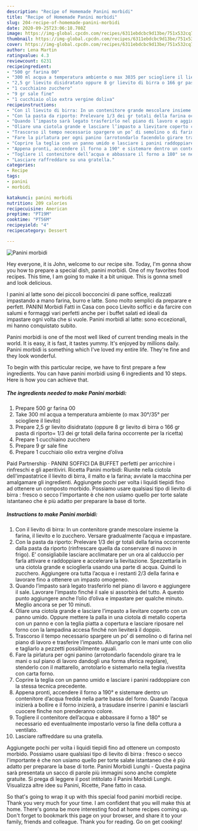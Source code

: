 ```yaml
---
description: "Recipe of Homemade Panini morbidi"
title: "Recipe of Homemade Panini morbidi"
slug: 204-recipe-of-homemade-panini-morbidi
date: 2020-09-25T23:06:18.708Z
image: https://img-global.cpcdn.com/recipes/6311ebdcbc9d13be/751x532cq70/panini-morbidi-recipe-main-photo.jpg
thumbnail: https://img-global.cpcdn.com/recipes/6311ebdcbc9d13be/751x532cq70/panini-morbidi-recipe-main-photo.jpg
cover: https://img-global.cpcdn.com/recipes/6311ebdcbc9d13be/751x532cq70/panini-morbidi-recipe-main-photo.jpg
author: Lena Martin
ratingvalue: 4.3
reviewcount: 6231
recipeingredient:
- "500 gr farina 00"
- "300 ml acqua a temperatura ambiente o max 3035 per sciogliere il lievito"
- "2,5 gr lievito disidratato oppure 8 gr lievito di birra o 166 gr pasta di riporto 13 dei gr totali della farina occorrente per la ricetta"
- "1 cucchiaino zucchero"
- "9 gr sale fine"
- "1 cucchiaio olio extra vergine doliva"
recipeinstructions:
- "Con il lievito di birra: In un contenitore grande mescolare insieme la farina, il lievito e lo zucchero. Versare gradualmente l’acqua e impastare."
- "Con la pasta da riporto: Prelevare 1/3 dei gr totali della farina occorrente dalla pasta da riporto (rinfrescare quella da conservare di nuovo in frigo). E’ consigliabile lasciare acclimatare per un ora al calduccio per farla attivare e raddoppiare e accelerare la lievitazione. Spezzettarla in una ciotola grande e scioglierla usando una parte di acqua. Quindi lo zucchero. Aggiungere ora tutta l’acqua e i restanti 2/3 della farina e lavorare fino a ottenere un impasto omogeneo."
- "Quando l’impasto sarà legato trasferirlo nel piano di lavoro e aggiungere il sale. Lavorare l’impasto finché il sale si assorbirà del tutto. A questo punto aggiungere anche l’olio d’oliva e impastare per qualche minuto. Meglio ancora se per 10 minuti."
- "Oliare una ciotola grande e lasciare l’impasto a lievitare coperto con un panno umido. Oppure mettere la palla in una ciotola di metallo coperta con un panno e con la teglia piatta a copertura e lasciare riposare nel forno con la lampadina accesa finché non lieviterà il doppio."
- "Trascorso il tempo necessario spargere un po’ di semolino o di farina nel piano di lavoro e trasferire l’impasto. Allungarlo con le mani unte con olio e tagliarlo a pezzetti possibilmente uguali."
- "Fare la pirlatura per ogni panino (arrotondarlo facendolo girare tra le mani o sul piano di lavoro dandogli una forma sferica regolare), stenderlo con il mattarello, arrotolarlo e sistemarlo nella teglia rivestita con carta forno."
- "Coprire la teglia con un panno umido e lasciare i panini raddoppiare con la stessa tecnica precedente."
- "Appena pronti, accendere il forno a 190° e sistemare dentro un contenitore d’acqua fredda nella parte bassa del forno. Quando l’acqua inizierà a bollire e il forno inizierà, a trasudare inserire i panini e lasciarli cuocere finche non prenderanno colore."
- "Togliere il contenitore dell’acqua e abbassare il forno a 180° se necessario ed eventualmente impostarlo verso la fine della cottura a ventilato."
- "Lasciare raffreddare su una gratella."
categories:
- Recipe
tags:
- panini
- morbidi

katakunci: panini morbidi 
nutrition: 209 calories
recipecuisine: American
preptime: "PT19M"
cooktime: "PT56M"
recipeyield: "4"
recipecategory: Dessert

---
```



![Panini morbidi](https://img-global.cpcdn.com/recipes/6311ebdcbc9d13be/751x532cq70/panini-morbidi-recipe-main-photo.jpg)

Hey everyone, it is John, welcome to our recipe site. Today, I'm gonna show you how to prepare a special dish, panini morbidi. One of my favorites food recipes. This time, I am going to make it a bit unique. This is gonna smell and look delicious.

I panini al latte sono dei piccoli bocconcini di pane soffice, realizzati impastando a mano farina, burro e latte. Sono molto semplici da preparare e perfett. PANINI Morbidi Fatti in Casa con poco Lievito soffici e da farcire con salumi e formaggi vari perfetti anche per i buffet salati ed ideali da impastare ogni volta che si vuole. Panini morbidi al latte: sono eccezionali, mi hanno conquistato subito.

Panini morbidi is one of the most well liked of current trending meals in the world. It is easy, it is fast, it tastes yummy. It's enjoyed by millions daily. Panini morbidi is something which I've loved my entire life. They're fine and they look wonderful.


To begin with this particular recipe, we have to first prepare a few ingredients. You can have panini morbidi using 6 ingredients and 10 steps. Here is how you can achieve that.

<!--inarticleads1-->

##### The ingredients needed to make Panini morbidi:

1. Prepare 500 gr farina 00
1. Take 300 ml acqua a temperatura ambiente (o max 30°/35° per sciogliere il lievito)
1. Prepare 2,5 gr lievito disidratato (oppure 8 gr lievito di birra o 166 gr pasta di riporto= 1/3 dei gr totali della farina occorrente per la ricetta)
1. Prepare 1 cucchiaino zucchero
1. Prepare 9 gr sale fine
1. Prepare 1 cucchiaio olio extra vergine d’oliva


Paid Partnership · PANINI SOFFICI DA BUFFET perfetti per arricchire i rinfreschi e gli aperitiviri. Ricetta Panini morbidi: Riunite nella ciotola dell&#39;impastatrice il lievito di birra, il malto e la farina; avviate la macchina per amalgamare gli ingredienti. Aggiungete pochi per volta i liquidi tiepidi fino ad ottenere un composto morbido. Possiamo usare qualsiasi tipo di lievito di birra : fresco o secco l&#39;importante è che non usiamo quello per torte salate istantaneo che è più adatto per preparare la base di torte. 

<!--inarticleads2-->

##### Instructions to make Panini morbidi:

1. Con il lievito di birra: In un contenitore grande mescolare insieme la farina, il lievito e lo zucchero. Versare gradualmente l’acqua e impastare.
1. Con la pasta da riporto: Prelevare 1/3 dei gr totali della farina occorrente dalla pasta da riporto (rinfrescare quella da conservare di nuovo in frigo). E’ consigliabile lasciare acclimatare per un ora al calduccio per farla attivare e raddoppiare e accelerare la lievitazione. Spezzettarla in una ciotola grande e scioglierla usando una parte di acqua. Quindi lo zucchero. Aggiungere ora tutta l’acqua e i restanti 2/3 della farina e lavorare fino a ottenere un impasto omogeneo.
1. Quando l’impasto sarà legato trasferirlo nel piano di lavoro e aggiungere il sale. Lavorare l’impasto finché il sale si assorbirà del tutto. A questo punto aggiungere anche l’olio d’oliva e impastare per qualche minuto. Meglio ancora se per 10 minuti.
1. Oliare una ciotola grande e lasciare l’impasto a lievitare coperto con un panno umido. Oppure mettere la palla in una ciotola di metallo coperta con un panno e con la teglia piatta a copertura e lasciare riposare nel forno con la lampadina accesa finché non lieviterà il doppio.
1. Trascorso il tempo necessario spargere un po’ di semolino o di farina nel piano di lavoro e trasferire l’impasto. Allungarlo con le mani unte con olio e tagliarlo a pezzetti possibilmente uguali.
1. Fare la pirlatura per ogni panino (arrotondarlo facendolo girare tra le mani o sul piano di lavoro dandogli una forma sferica regolare), stenderlo con il mattarello, arrotolarlo e sistemarlo nella teglia rivestita con carta forno.
1. Coprire la teglia con un panno umido e lasciare i panini raddoppiare con la stessa tecnica precedente.
1. Appena pronti, accendere il forno a 190° e sistemare dentro un contenitore d’acqua fredda nella parte bassa del forno. Quando l’acqua inizierà a bollire e il forno inizierà, a trasudare inserire i panini e lasciarli cuocere finche non prenderanno colore.
1. Togliere il contenitore dell’acqua e abbassare il forno a 180° se necessario ed eventualmente impostarlo verso la fine della cottura a ventilato.
1. Lasciare raffreddare su una gratella.


Aggiungete pochi per volta i liquidi tiepidi fino ad ottenere un composto morbido. Possiamo usare qualsiasi tipo di lievito di birra : fresco o secco l&#39;importante è che non usiamo quello per torte salate istantaneo che è più adatto per preparare la base di torte. Panini Morbidi Lunghi - Questa pagina sarà presentata un sacco di parole più immagini sono anche complete gratuite. Si prega di leggere il post intitolato il Panini Morbidi Lunghi. Visualizza altre idee su Panini, Ricette, Pane fatto in casa. 

So that's going to wrap it up with this special food panini morbidi recipe. Thank you very much for your time. I am confident that you will make this at home. There's gonna be more interesting food at home recipes coming up. Don't forget to bookmark this page on your browser, and share it to your family, friends and colleague. Thank you for reading. Go on get cooking!
